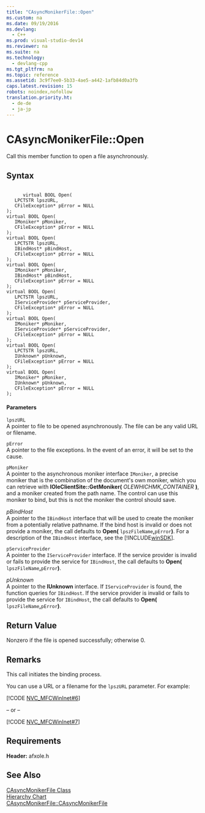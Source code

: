 ```yaml
---
title: "CAsyncMonikerFile::Open"
ms.custom: na
ms.date: 09/19/2016
ms.devlang: 
  - C++
ms.prod: visual-studio-dev14
ms.reviewer: na
ms.suite: na
ms.technology: 
  - devlang-cpp
ms.tgt_pltfrm: na
ms.topic: reference
ms.assetid: 3c9f7ee0-5b33-4ae5-a442-1afb84d0a3fb
caps.latest.revision: 15
robots: noindex,nofollow
translation.priority.ht: 
  - de-de
  - ja-jp
---
```

# CAsyncMonikerFile::Open
Call this member function to open a file asynchronously.  
  
## Syntax  
  
```  
  
      virtual BOOL Open(  
   LPCTSTR lpszURL,  
   CFileException* pError = NULL   
);  
virtual BOOL Open(  
   IMoniker* pMoniker,  
   CFileException* pError = NULL   
);  
virtual BOOL Open(  
   LPCTSTR lpszURL,  
   IBindHost* pBindHost,  
   CFileException* pError = NULL   
);  
virtual BOOL Open(  
   IMoniker* pMoniker,  
   IBindHost* pBindHost,  
   CFileException* pError = NULL   
);  
virtual BOOL Open(  
   LPCTSTR lpszURL,  
   IServiceProvider* pServiceProvider,  
   CFileException* pError = NULL   
);  
virtual BOOL Open(  
   IMoniker* pMoniker,  
   IServiceProvider* pServiceProvider,  
   CFileException* pError = NULL   
);  
virtual BOOL Open(  
   LPCTSTR lpszURL,  
   IUnknown* pUnknown,  
   CFileException* pError = NULL   
);  
virtual BOOL Open(  
   IMoniker* pMoniker,  
   IUnknown* pUnknown,  
   CFileException* pError = NULL   
);  
```  
  
#### Parameters  
 `lpszURL`  
 A pointer to file to be opened asynchronously. The file can be any valid URL or filename.  
  
 `pError`  
 A pointer to the file exceptions. In the event of an error, it will be set to the cause.  
  
 `pMoniker`  
 A pointer to the asynchronous moniker interface `IMoniker`, a precise moniker that is the combination of the document's own moniker, which you can retrieve with **IOleClientSite::GetMoniker(** *OLEWHICHMK_CONTAINER* **)**, and a moniker created from the path name. The control can use this moniker to bind, but this is not the moniker the control should save.  
  
 *pBindHost*  
 A pointer to the `IBindHost` interface that will be used to create the moniker from a potentially relative pathname. If the bind host is invalid or does not provide a moniker, the call defaults to **Open(** `lpszFileName`**,**`pError`**)**. For a description of the `IBindHost` interface, see the [!INCLUDE[winSDK](../vs140/includes/winSDK_md.md)].  
  
 `pServiceProvider`  
 A pointer to the `IServiceProvider` interface. If the service provider is invalid or fails to provide the service for `IBindHost`, the call defaults to **Open(** `lpszFileName`**,**`pError`**)**.  
  
 *pUnknown*  
 A pointer to the **IUnknown** interface. If `IServiceProvider` is found, the function queries for `IBindHost`. If the service provider is invalid or fails to provide the service for `IBindHost`, the call defaults to **Open(** `lpszFileName`**,**`pError`**)**.  
  
## Return Value  
 Nonzero if the file is opened successfully; otherwise 0.  
  
## Remarks  
 This call initiates the binding process.  
  
 You can use a URL or a filename for the `lpszURL` parameter. For example:  
  
 [!CODE [NVC_MFCWinInet#6](../CodeSnippet/VS_Snippets_Cpp/NVC_MFCWinInet#6)]  
  
 – or –  
  
 [!CODE [NVC_MFCWinInet#7](../CodeSnippet/VS_Snippets_Cpp/NVC_MFCWinInet#7)]  
  
## Requirements  
 **Header:** afxole.h  
  
## See Also  
 [CAsyncMonikerFile Class](../vs140/CAsyncMonikerFile-Class.md)   
 [Hierarchy Chart](../vs140/Hierarchy-Chart.md)   
 [CAsyncMonikerFile::CAsyncMonikerFile](../vs140/CAsyncMonikerFile--CAsyncMonikerFile.md)